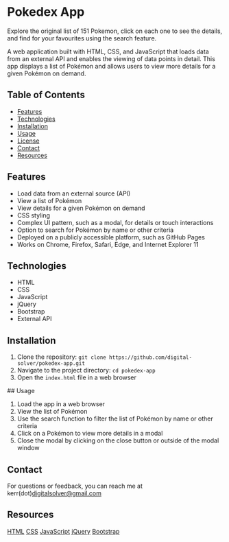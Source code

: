 # Pokedex App

Explore the original list of 151 Pokemon, click on each one to see the details, and find for your favourites using the search feature.

A web application built with HTML, CSS, and JavaScript that loads data from an external API and enables the viewing of data points in detail. This app displays a list of Pokémon and allows users to view more details for a given Pokémon on demand.

## Table of Contents

* [Features](#features)
* [Technologies](#technologies)
* [Installation](#installation)
* [Usage](#usage)
* [License](#license)
* [Contact](#contact)
* [Resources](#resources)

## Features

- Load data from an external source (API)
- View a list of Pokémon
- View details for a given Pokémon on demand
- CSS styling
- Complex UI pattern, such as a modal, for details or touch interactions
- Option to search for Pokémon by name or other criteria
- Deployed on a publicly accessible platform, such as GitHub Pages
- Works on Chrome, Firefox, Safari, Edge, and Internet Explorer 11

## Technologies

- HTML
- CSS
- JavaScript
- jQuery
- Bootstrap
- External API

## Installation

1. Clone the repository: `git clone https://github.com/digital-solver/pokedex-app.git`
2. Navigate to the project directory: `cd pokedex-app`
3. Open the `index.html` file in a web browser

## Usage

1. Load the app in a web browser
2. View the list of Pokémon
3. Use the search function to filter the list of Pokémon by name or other criteria
4. Click on a Pokémon to view more details in a modal
5. Close the modal by clicking on the close button or outside of the modal window

## Contact

For questions or feedback, you can reach me at kerr(dot)digitalsolver@gmail.com

## Resources
[HTML](https://developer.mozilla.org/en-US/docs/Web/HTML)
[CSS](https://developer.mozilla.org/en-US/docs/Web/CSS)
[JavaScript](https://developer.mozilla.org/en-US/docs/Web/JavaScript)
[jQuery](https://api.jquery.com/)
[Bootstrap](https://getbootstrap.com/docs/4.5/getting-started/introduction/)
